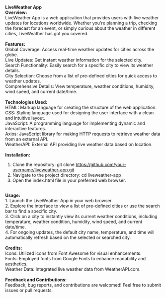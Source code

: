 <b>LiveWeather App</b>
<br>
<b>Overview:</b>
<br>
LiveWeather App is a web application that provides users with live weather updates for locations worldwide. Whether you're planning a trip, checking the forecast for an event, or simply curious about the weather in different cities, LiveWeather has got you covered.<br>
<br>
<b>Features:</b>
<br>
Global Coverage: Access real-time weather updates for cities across the globe.<br>
Live Updates: Get instant weather information for the selected city.<br>
Search Functionality: Easily search for a specific city to view its weather details.<br>
City Selection: Choose from a list of pre-defined cities for quick access to weather updates.<br>
Comprehensive Details: View temperature, weather conditions, humidity, wind speed, and current date/time.<br>
<br>
<b>Technologies Used:</b><br>
HTML: Markup language for creating the structure of the web application.<br>
CSS: Styling language used for designing the user interface with a clean and intuitive layout.<br>
JavaScript: A programming language for implementing dynamic and interactive features.<br>
Axios: JavaScript library for making HTTP requests to retrieve weather data from an external API.<br>
WeatherAPI: External API providing live weather data based on location.<br>
<br>
<b>Installation:</b><br>
1. Clone the repository: git clone https://github.com/your-username/liveweather-app.git<br>
2. Navigate to the project directory: cd liveweather-app<br>
3. Open the index.html file in your preferred web browser.<br>
<br>
<b>Usage:</b><br>
1. Launch the LiveWeather App in your web browser.<br>
2. Explore the interface to view a list of pre-defined cities or use the search bar to find a specific city.<br>
3. Click on a city to instantly view its current weather conditions, including temperature, weather condition, humidity, wind speed, and current date/time.<br>
4. For ongoing updates, the default city name, temperature, and time will automatically refresh based on the selected or searched city.<br>
<br>
<b>Credits:</b><br>
Icons: Utilized icons from Font Awesome for visual enhancements.<br>
Fonts: Employed fonts from Google Fonts to enhance readability and aesthetics.<br>
Weather Data: Integrated live weather data from WeatherAPI.com.<br>
<br>
<b>Feedback and Contributions:</b><br>
Feedback, bug reports, and contributions are welcomed! Feel free to submit issues or pull requests.<br>
